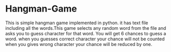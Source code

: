 # Hangman-Game
This is simple hangman game implemented in python. it has text file including all the words.This game selects any random word from the file and asks you to guess character for that word. You will get 6 chances to guess a word. when you guesses correct character your chance will not be counted when you gives wrong character your chance will be reduced by one.
